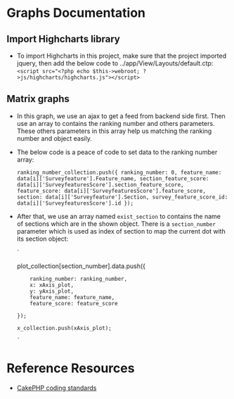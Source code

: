 # Graphs Documentation

## Import Highcharts library
* To import Highcharts in this project, make sure that the project imported jquery, then add the below code to ../app/View/Layouts/default.ctp:
    `<script src="<?php echo $this->webroot; ?>js/highcharts/highcharts.js"></script>`

## Matrix graphs
* In this graph, we use an ajax to get a feed from backend side first. Then use an array to contains the ranking number and others parameters. These others parameters in this array help us matching the ranking number and object easily.
* The below code is a peace of code to set data to the ranking number array:

    `ranking_number_collection.push({
        ranking_number: 0,
        feature_name: data[i]['Surveyfeature'].Feature_name,
        section_feature_score: data[i]['SurveyfeaturesScore'].section_feature_score,
        feature_score: data[i]['SurveyfeaturesScore'].feature_score,
        section: data[i]['Surveyfeature'].Section,
        survey_feature_score_id: data[i]['SurveyfeaturesScore'].id
    });`

* After that, we use an array named `exist_section` to contains the name of sections which are in the shown object. There is a `section_number` parameter which is used as index of section to map the current dot with its section object:

    `
    
    plot_collection[section_number].data.push({

          ranking_number: ranking_number,
          x: xAxis_plot,
          y: yAxis_plot,
          feature_name: feature_name,
          feature_score: feature_score

      });

      x_collection.push(xAxis_plot);
      
      `

# Reference Resources

* [CakePHP coding standards](http://book.cakephp.org/2.0/en/contributing/cakephp-coding-conventions.html)
